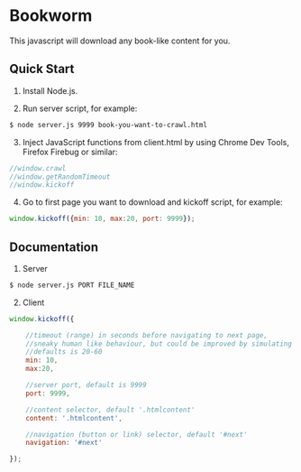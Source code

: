 # Bookworm

This javascript will download any book-like content for you.


## Quick Start

1) Install Node.js.

2) Run server script, for example:

```sh
$ node server.js 9999 book-you-want-to-crawl.html
```

3) Inject JavaScript functions from client.html by using Chrome Dev Tools, Firefox Firebug or similar:

```js
//window.crawl
//window.getRandomTimeout
//window.kickoff
```

4) Go to first page you want to download and kickoff script, for example:

```js
window.kickoff({min: 10, max:20, port: 9999});
```

## Documentation

1) Server

```sh
$ node server.js PORT FILE_NAME
```

2) Client

```js
window.kickoff({

    //timeout (range) in seconds before navigating to next page,
    //sneaky human like behaviour, but could be improved by simulating more activity (pauses, etc)
    //defaults is 20-60
    min: 10,
    max:20,

    //server port, default is 9999
    port: 9999,

    //content selector, default '.htmlcontent'
    content: '.htmlcontent',

    //navigation (button or link) selector, default '#next'
    navigation: '#next'

});
```